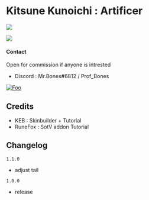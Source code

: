 
# Kitsune Kunoichi : Artificer

![](https://media.discordapp.net/attachments/1095528674394132553/1209755003116462130/untitled.png)

![](https://media.discordapp.net/attachments/1095528674394132553/1209810469544534096/image.png)

#### Contact

Open for commission if anyone is intrested

- Discord : Mr.Bones#6812 / Prof_Bones

[![Foo](https://uploads-ssl.webflow.com/5c14e387dab576fe667689cf/61e11d6ea0473a3528b575b4_Button-3-p-500.png)](https://ko-fi.com/lzyskchy)


## Credits

- KEB : Skinbuilder + Tutorial
- RuneFox : SotV addon Tutorial

## Changelog

`1.1.0`
- adjust tail

`1.0.0`
- release